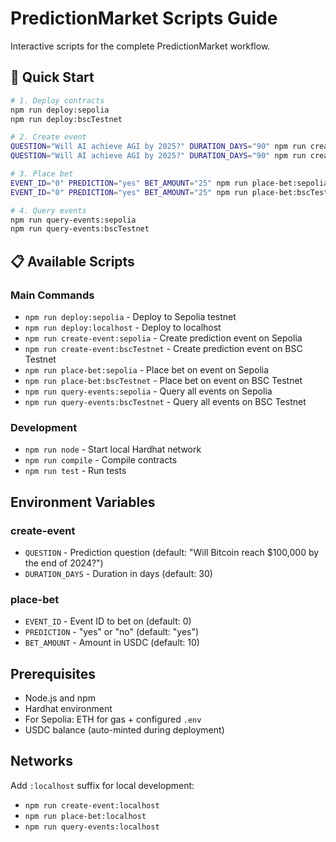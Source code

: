 # PredictionMarket Scripts Guide

Interactive scripts for the complete PredictionMarket workflow.

## 🚀 Quick Start

```bash
# 1. Deploy contracts
npm run deploy:sepolia
npm run deploy:bscTestnet

# 2. Create event
QUESTION="Will AI achieve AGI by 2025?" DURATION_DAYS="90" npm run create-event:sepolia
QUESTION="Will AI achieve AGI by 2025?" DURATION_DAYS="90" npm run create-event:bscTestnet

# 3. Place bet
EVENT_ID="0" PREDICTION="yes" BET_AMOUNT="25" npm run place-bet:sepolia
EVENT_ID="0" PREDICTION="yes" BET_AMOUNT="25" npm run place-bet:bscTestnet

# 4. Query events
npm run query-events:sepolia
npm run query-events:bscTestnet
```

## 📋 Available Scripts

### Main Commands
- `npm run deploy:sepolia` - Deploy to Sepolia testnet
- `npm run deploy:localhost` - Deploy to localhost
- `npm run create-event:sepolia` - Create prediction event on Sepolia
- `npm run create-event:bscTestnet` - Create prediction event on BSC Testnet
- `npm run place-bet:sepolia` - Place bet on event on Sepolia
- `npm run place-bet:bscTestnet` - Place bet on event on BSC Testnet
- `npm run query-events:sepolia` - Query all events on Sepolia
- `npm run query-events:bscTestnet` - Query all events on BSC Testnet

### Development
- `npm run node` - Start local Hardhat network
- `npm run compile` - Compile contracts
- `npm run test` - Run tests

## Environment Variables

### create-event
- `QUESTION` - Prediction question (default: "Will Bitcoin reach $100,000 by the end of 2024?")
- `DURATION_DAYS` - Duration in days (default: 30)

### place-bet
- `EVENT_ID` - Event ID to bet on (default: 0)
- `PREDICTION` - "yes" or "no" (default: "yes")
- `BET_AMOUNT` - Amount in USDC (default: 10)

## Prerequisites

- Node.js and npm
- Hardhat environment
- For Sepolia: ETH for gas + configured `.env`
- USDC balance (auto-minted during deployment)

## Networks

Add `:localhost` suffix for local development:
- `npm run create-event:localhost`
- `npm run place-bet:localhost`
- `npm run query-events:localhost`